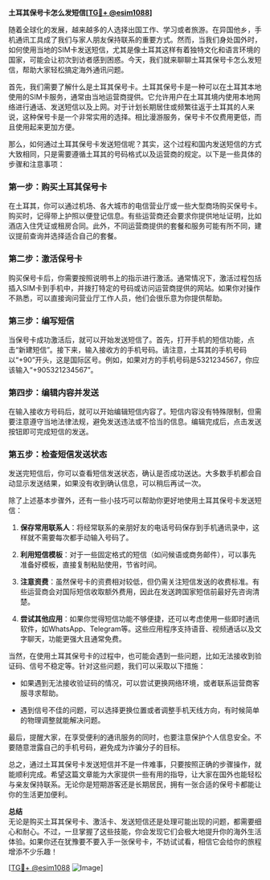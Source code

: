 **土耳其保号卡怎么发短信[[TG💪+ @esim1088](https://t.me/s/esim1088)]**

随着全球化的发展，越来越多的人选择出国工作、学习或者旅游。在异国他乡，手机通讯工具成了我们与家人朋友保持联系的重要方式。然而，当我们身处国外时，如何使用当地的SIM卡发送短信，尤其是像土耳其这样有着独特文化和语言环境的国家，可能会让初次到访者感到困惑。今天，我们就来聊聊土耳其保号卡怎么发短信，帮助大家轻松搞定海外通讯问题。

首先，我们需要了解什么是土耳其保号卡。土耳其保号卡是一种可以在土耳其本地使用的SIM卡服务，通常由当地运营商提供。它允许用户在土耳其境内使用本地网络进行通话、发送短信以及上网。对于计划长期居住或频繁往返于土耳其的人来说，这种保号卡是一个非常实用的选择。相比漫游服务，保号卡不仅费用更低，而且使用起来更加方便。

那么，如何通过土耳其保号卡发送短信呢？其实，这个过程和国内发送短信的方式大致相同，只是需要遵循土耳其的号码格式以及运营商的规定。以下是一些具体的步骤和注意事项：

### 第一步：购买土耳其保号卡

在土耳其，你可以通过机场、各大城市的电信营业厅或一些大型商场购买保号卡。购买时，记得带上护照以便登记信息。有些运营商还会要求你提供地址证明，比如酒店入住凭证或租房合同。此外，不同运营商提供的套餐和服务可能有所不同，建议提前查询并选择适合自己的套餐。

### 第二步：激活保号卡

购买保号卡后，你需要按照说明书上的指示进行激活。通常情况下，激活过程包括插入SIM卡到手机中，并拨打特定的号码或访问运营商提供的网站。如果你对操作不熟悉，可以直接询问营业厅工作人员，他们会很乐意为你提供帮助。

### 第三步：编写短信

当保号卡成功激活后，就可以开始发送短信了。首先，打开手机的短信功能，点击“新建短信”。接下来，输入接收方的手机号码。请注意，土耳其的手机号码以“+90”开头，这是国际区号。例如，如果对方的手机号码是5321234567，你应该输入“+905321234567”。

### 第四步：编辑内容并发送

在输入接收方号码后，就可以开始编辑短信内容了。短信内容没有特殊限制，但需要注意遵守当地法律法规，避免发送违法或不恰当的信息。编辑完成后，点击发送按钮即可完成短信的发送。

### 第五步：检查短信发送状态

发送完短信后，你可以查看短信发送状态，确认是否成功送达。大多数手机都会自动显示发送结果，如果没有收到确认信息，可以稍后再试一次。

除了上述基本步骤外，还有一些小技巧可以帮助你更好地使用土耳其保号卡发送短信：

1. **保存常用联系人**：将经常联系的亲朋好友的电话号码保存到手机通讯录中，这样就不需要每次都手动输入号码了。
   
2. **利用短信模板**：对于一些固定格式的短信（如问候语或商务邮件），可以事先准备好模板，直接复制粘贴使用，节省时间。

3. **注意资费**：虽然保号卡的资费相对较低，但仍需关注短信发送的收费标准。有些运营商会对国际短信收取额外费用，因此在发送跨国家短信前最好先咨询清楚。

4. **尝试其他应用**：如果你觉得短信功能不够便捷，还可以考虑使用一些即时通讯软件，如WhatsApp、Telegram等。这些应用程序支持语音、视频通话以及文字聊天，功能更强大且通常免费。

当然，在使用土耳其保号卡的过程中，也可能会遇到一些问题，比如无法接收到验证码、信号不稳定等。针对这些问题，我们可以采取以下措施：

- 如果遇到无法接收验证码的情况，可以尝试更换网络环境，或者联系运营商客服寻求帮助。
  
- 遇到信号不佳的问题，可以选择更换位置或者调整手机天线方向，有时候简单的物理调整就能解决问题。

最后，提醒大家，在享受便利的通讯服务的同时，也要注意保护个人信息安全。不要随意泄露自己的手机号码，避免成为诈骗分子的目标。

总之，通过土耳其保号卡发送短信并不是一件难事，只要按照正确的步骤操作，就能顺利完成。希望这篇文章能为大家提供一些有用的指导，让大家在国外也能轻松与亲友保持联系。无论你是短期游客还是长期居民，拥有一张合适的保号卡都能让你的生活更加便利。

**总结**  
无论是购买土耳其保号卡、激活卡、发送短信还是处理可能出现的问题，都需要细心和耐心。不过，一旦掌握了这些技能，你会发现它们会极大地提升你的海外生活体验。如果你还在犹豫要不要入手一张保号卡，不妨试试看，相信它会给你的旅程增添不少乐趣！

[[TG💪+ @esim1088](https://t.me/s/esim1088) ![Image](https://i.postimg.cc/4NQfJmqS/Snipaste-2025-05-13-00-14-12.png)]